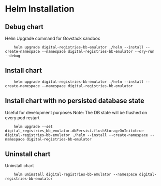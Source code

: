 # Helm Installation

## Debug chart

Helm Upgrade command for Govstack sandbox
```
    helm upgrade digital-registries-bb-emulator ./helm --install --create-namespace --namespace digital-registries-bb-emulator --dry-run --debug
```

## Install chart

```
    helm upgrade digital-registries-bb-emulator ./helm --install --create-namespace --namespace digital-registries-bb-emulator
```

## Install chart with no persisted database state

 Useful for development purposes
 Note: The DB state will be flushed on every pod restart
```
    helm upgrade --set digital_registries_bb_emulator.dbPersist.flushStorageOnInit=true digital-registries-bb-emulator ./helm --install --create-namespace --namespace digital-registries-bb-emulator
```

## Uninstall chart

Uninstall chart
```
    helm uninstall digital-registries-bb-emulator --namespace digital-registries-bb-emulator
```